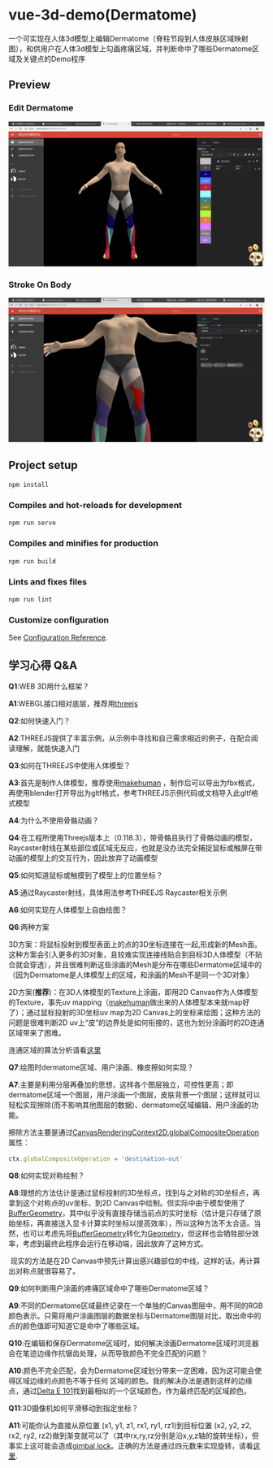 # vue-3d-demo(Dermatome)

一个可实现在人体3d模型上编辑Dermatome（脊柱节段到人体皮肤区域映射图），和供用户在人体3d模型上勾画疼痛区域，并判断命中了哪些Dermatome区域及关键点的Demo程序

## Preview

### Edit Dermatome

![Edit Dermatome](public/img/1.png)

### Stroke On Body

![2](public/img/2.png)



## Project setup

```
npm install
```

### Compiles and hot-reloads for development
```
npm run serve
```

### Compiles and minifies for production
```
npm run build
```

### Lints and fixes files
```
npm run lint
```

### Customize configuration
See [Configuration Reference](https://cli.vuejs.org/config/).

## 学习心得 Q&A

**Q1**:WEB 3D用什么框架？

**A1**:WEBGL接口相对底层，推荐用[threejs](https://threejs.org/)

**Q2**:如何快速入门？

**A2**:THREEJS提供了丰富示例，从示例中寻找和自己需求相近的例子，在配合阅读理解，就能快速入门

**Q3**:如何在THREEJS中使用人体模型？

**A3**:首先是制作人体模型，推荐使用[makehuman](http://www.makehumancommunity.org/content/downloads.html) ，制作后可以导出为fbx格式，再使用blender打开导出为gltf格式，参考THREEJS示例代码或文档导入此gltf格式模型

**A4**:为什么不使用骨骼动画？

**Q4**:在工程所使用Threejs版本上（0.118.3），带骨骼且执行了骨骼动画的模型，Raycaster射线在某些部位或区域无反应，也就是没办法完全捕捉鼠标或触屏在带动画的模型上的交互行为，因此放弃了动画模型

**Q5**:如何知道鼠标或触摸到了模型上的位置坐标？

**A5**:通过Raycaster射线，具体用法参考THREEJS Raycaster相关示例

**A6**:如何实现在人体模型上自由绘图？

**Q6**:两种方案

3D方案：将鼠标投射到模型表面上的点的3D坐标连接在一起,形成新的Mesh面。这种方案会引入更多的3D对象，且较难实现连接线贴合到目标3D人体模型（不贴合就会穿透），并且很难判断这些涂画的Mesh是分布在哪些Dermatome区域中的（因为Dermatome是人体模型上的区域，和涂画的Mesh不是同一个3D对象）

2D方案(**推荐**)：在3D人体模型的Texture上涂画，即用2D Canvas作为人体模型的Texture，事先uv mapping（[makehuman](http://www.makehumancommunity.org/content/downloads.html)做出来的人体模型本来就map好了）；通过鼠标投射的3D坐标uv map为2D Canvas上的坐标来绘图；这种方法的问题是很难判断2D uv上“皮”的边界处是如何衔接的，这也为划分涂画时的2D连通区域带来了困难。

连通区域的算法分析请看[这里](https://www.cnblogs.com/fireae/p/3723785.html)

**Q7**:绘图时dermatome区域、用户涂画、橡皮擦如何实现？

**A7**:主要是利用分层再叠加的思想，这样各个图层独立，可控性更高；即dermatome区域一个图层，用户涂画一个图层，皮肤背景一个图层；这样就可以轻松实现擦除(而不影响其他图层的数据)、dermatome区域编辑、用户涂画的功能。

擦除方法主要是通过[CanvasRenderingContext2D.globalCompositeOperation](https://developer.mozilla.org/en-US/docs/Web/API/CanvasRenderingContext2D/globalCompositeOperation)属性：

```javascript
ctx.globalCompositeOperation = 'destination-out'
```

**Q8**:如何实现对称绘制？

**A8**:理想的方法估计是通过鼠标投射的3D坐标点，找到与之对称的3D坐标点，再拿到这个对称点的uv坐标，到2D Canvas中绘制。但实际中由于模型使用了[BufferGeometry](https://threejs.org/docs/index.html#api/en/core/BufferGeometry)，其中似乎没有直接存储当前点的实时坐标（估计是只存储了原始坐标，再直接送入显卡计算实时坐标以提高效率），所以这种方法不太合适。当然，也可以考虑先将[BufferGeometry](https://threejs.org/docs/index.html#api/en/core/BufferGeometry)转化为[Geometry](https://threejs.org/docs/index.html#api/en/core/Geometry)，但这样也会牺牲部分效率，考虑到最终此程序会运行在移动端，因此放弃了这种方式。

​	  现实的方法是在2D Canvas中预先计算出感兴趣部位的中线，这样的话，再计算出对称点就很容易了。

**Q9**:如何判断用户涂画的疼痛区域命中了哪些Dermatome区域？

**A9**:不同的Dermatome区域最终记录在一个单独的Canvas图层中，用不同的RGB颜色表示。只需将用户涂画图层的数据坐标与Dermatome图层对比，取出命中的点的颜色值即可知道它是命中了哪些区域。

**Q10**:在编辑和保存Dermatome区域时，如何解决涂画Dermatome区域时浏览器会在笔迹边缘作抗锯齿处理，从而导致颜色不完全匹配的问题？

**A10**:颜色不完全匹配，会为Dermatome区域划分带来一定困难，因为这可能会使得区域边缘的点颜色不等于任何 区域的颜色。我的解决办法是遇到这样的边缘点，通过[Delta E 101](http://zschuessler.github.io/DeltaE/learn/)找到最相似的一个区域颜色，作为最终匹配的区域颜色。

**Q11**:3D摄像机如何平滑移动到指定坐标？

**A11**:可能你认为直接从原位置 (x1, y1, z1, rx1, ry1, rz1)到目标位置 (x2, y2, z2, rx2, ry2, rz2)做到渐变就可以了（其中rx,ry,rz分别是沿x,y,z轴的旋转坐标），但事实上这可能会造成[gimbal lock](https://www.bilibili.com/video/BV1jt411U7nM?from=search&seid=17475415149198415998)。正确的方法是通过四元数来实现旋转，请看[这里](https://blogs.perficient.com/2020/05/21/3d-camera-movement-in-three-js-i-learned-the-hard-way-so-you-dont-have-to/).









